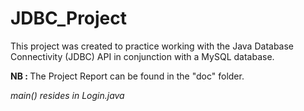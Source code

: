 # JDBC_Project
This project was created to practice working with the Java Database Connectivity (JDBC) API in conjunction with a MySQL database.

<B>NB : </B>The Project Report can be found in the "doc" folder.

<i>main() resides in Login.java</i>

